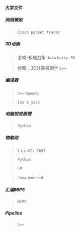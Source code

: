 #### 大学文件

##### 网络模拟
> `Cisco packet tracer`

##### 3D动画
> 游戏-极地战争     `Java`  `Unity 3D`

> 绘图：3D计算机图学    `C++`

##### 编译器
> `C++`     `OpenGL`

> `lex & yacc`

##### 电脑视觉原理
> `Python`

##### 物联网
> `C`   `LinkIt 7697`

> `Python`

> `C#`

> `Java`    `Android`

##### 汇编MIPS
> `MIPS`

##### Pipeline
> `C++`